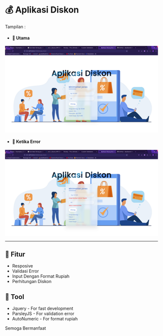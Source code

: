 # 💰 Aplikasi Diskon 

Tampilan :  
- #### 📄 Utama
![Tampilan Utama Aplikasi Diskon](./assets/screenshoot/tampilan_utama.png)
- #### 📄 Ketika Error 
![Tampilan Ketika Aplikasi Diskon Error](./assets/screenshoot/ketika_error.png)
___

## 🌟 Fitur
- Resposive
- Validasi Error 
- Input Dengan Format Rupiah
- Perhitungan Diskon


## 🔧 Tool
- Jquery - For fast development 
- ParsleyJS - For validation error 
- AutoNumeric - For format rupiah

Semoga Bermanfaat 

